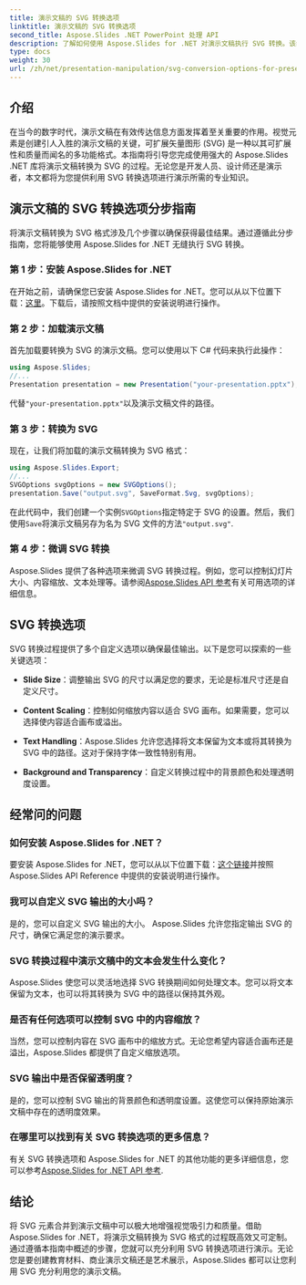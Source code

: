 ```yaml
---
title: 演示文稿的 SVG 转换选项
linktitle: 演示文稿的 SVG 转换选项
second_title: Aspose.Slides .NET PowerPoint 处理 API
description: 了解如何使用 Aspose.Slides for .NET 对演示文稿执行 SVG 转换。该综合指南涵盖分步说明、源代码示例和各种 SVG 转换选项。
type: docs
weight: 30
url: /zh/net/presentation-manipulation/svg-conversion-options-for-presentations/
---
```


## 介绍

在当今的数字时代，演示文稿在有效传达信息方面发挥着至关重要的作用。视觉元素是创建引人入胜的演示文稿的关键，可扩展矢量图形 (SVG) 是一种以其可扩展性和质量而闻名的多功能格式。本指南将引导您完成使用强大的 Aspose.Slides .NET 库将演示文稿转换为 SVG 的过程。无论您是开发人员、设计师还是演示者，本文都将为您提供利用 SVG 转换选项进行演示所需的专业知识。

## 演示文稿的 SVG 转换选项分步指南

将演示文稿转换为 SVG 格式涉及几个步骤以确保获得最佳结果。通过遵循此分步指南，您将能够使用 Aspose.Slides for .NET 无缝执行 SVG 转换。

### 第 1 步：安装 Aspose.Slides for .NET

在开始之前，请确保您已安装 Aspose.Slides for .NET。您可以从以下位置下载：[这里](https://releases.aspose.com/slides/net/)。下载后，请按照文档中提供的安装说明进行操作。

### 第 2 步：加载演示文稿

首先加载要转换为 SVG 的演示文稿。您可以使用以下 C# 代码来执行此操作：

```csharp
using Aspose.Slides;
//...
Presentation presentation = new Presentation("your-presentation.pptx");
```

代替`"your-presentation.pptx"`以及演示文稿文件的路径。

### 第 3 步：转换为 SVG

现在，让我们将加载的演示文稿转换为 SVG 格式：

```csharp
using Aspose.Slides.Export;
//...
SVGOptions svgOptions = new SVGOptions();
presentation.Save("output.svg", SaveFormat.Svg, svgOptions);
```

在此代码中，我们创建一个实例`SVGOptions`指定特定于 SVG 的设置。然后，我们使用`Save`将演示文稿另存为名为 SVG 文件的方法`"output.svg"`.

### 第 4 步：微调 SVG 转换

Aspose.Slides 提供了各种选项来微调 SVG 转换过程。例如，您可以控制幻灯片大小、内容缩放、文本处理等。请参阅[Aspose.Slides API 参考](https://reference.aspose.com/slides/net/)有关可用选项的详细信息。

## SVG 转换选项

SVG 转换过程提供了多个自定义选项以确保最佳输出。以下是您可以探索的一些关键选项：

- **Slide Size**：调整输出 SVG 的尺寸以满足您的要求，无论是标准尺寸还是自定义尺寸。

- **Content Scaling**：控制如何缩放内容以适合 SVG 画布。如果需要，您可以选择使内容适合画布或溢出。

- **Text Handling**：Aspose.Slides 允许您选择将文本保留为文本或将其转换为 SVG 中的路径。这对于保持字体一致性特别有用。

- **Background and Transparency**：自定义转换过程中的背景颜色和处理透明度设置。

## 经常问的问题

### 如何安装 Aspose.Slides for .NET？

要安装 Aspose.Slides for .NET，您可以从以下位置下载：[这个链接](https://releases.aspose.com/slides/net/)并按照 Aspose.Slides API Reference 中提供的安装说明进行操作。

### 我可以自定义 SVG 输出的大小吗？

是的，您可以自定义 SVG 输出的大小。 Aspose.Slides 允许您指定输出 SVG 的尺寸，确保它满足您的演示要求。

### SVG 转换过程中演示文稿中的文本会发生什么变化？

Aspose.Slides 使您可以灵活地选择 SVG 转换期间如何处理文本。您可以将文本保留为文本，也可以将其转换为 SVG 中的路径以保持其外观。

### 是否有任何选项可以控制 SVG 中的内容缩放？

当然，您可以控制内容在 SVG 画布中的缩放方式。无论您希望内容适合画布还是溢出，Aspose.Slides 都提供了自定义缩放选项。

### SVG 输出中是否保留透明度？

是的，您可以控制 SVG 输出的背景颜色和透明度设置。这使您可以保持原始演示文稿中存在的透明度效果。

### 在哪里可以找到有关 SVG 转换选项的更多信息？

有关 SVG 转换选项和 Aspose.Slides for .NET 的其他功能的更多详细信息，您可以参考[Aspose.Slides for .NET API 参考](https://reference.aspose.com/slides/net/).

## 结论

将 SVG 元素合并到演示文稿中可以极大地增强视觉吸引力和质量。借助 Aspose.Slides for .NET，将演示文稿转换为 SVG 格式的过程既高效又可定制。通过遵循本指南中概述的步骤，您就可以充分利用 SVG 转换选项进行演示。无论您是要创建教育材料、商业演示文稿还是艺术展示，Aspose.Slides 都可以让您利用 SVG 充分利用您的演示文稿。